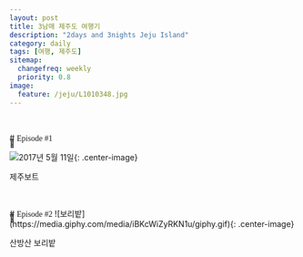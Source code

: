 ```yaml
---
layout: post
title: 3남매 제주도 여행기
description: "2days and 3nights Jeju Island"
category: daily
tags: [여행, 제주도]
sitemap:
  changefreq: weekly
  priority: 0.8
image:
  feature: /jeju/L1010348.jpg
---
```


<style>
@import url('https://fonts.googleapis.com/css?family=Bangers');
.bangers{font-family:'Bangers', cursive;}
.loc{position:relative; top:40px;}
</style>

<p class="font48 mbottom0 mtop0 loc center">🚤</p>
# <a class="bangers block mtop0 center"> Episode #1</a>

![2017년 5월 11일](https://media.giphy.com/media/MIIaPMGqBTB2o/giphy.gif){: .center-image}

<p class="center">제주보트</p>


<p class="font48 mbottom0 mtop0 loc center">🌿</p>
# <a class="bangers block mtop0 center"> Episode #2</a>
![보리밭](https://media.giphy.com/media/iBKcWiZyRKN1u/giphy.gif){: .center-image}

<p class="center">산방산 보리밭</p>
